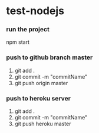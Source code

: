 # test-nodejs

### run the project

npm start

### push to github branch master

1. git add .
2. git commit -m "commitName"
3. git push origin master

### push to heroku server

1. git add .
2. git commit -m "commitName"
3. git push heroku master
